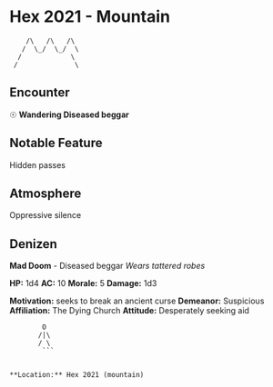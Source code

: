 # Hex 2021 - Mountain
```
    /\   /\   /\
   /  \_/  \_/  \
  /            \
 /              \
```

## Encounter

☉ **Wandering Diseased beggar**

## Notable Feature

Hidden passes

## Atmosphere

Oppressive silence

## Denizen

**Mad Doom** - Diseased beggar
*Wears tattered robes*

**HP:** 1d4 **AC:** 10 **Morale:** 5
**Damage:** 1d3

**Motivation:** seeks to break an ancient curse
**Demeanor:** Suspicious
**Affiliation:** The Dying Church
**Attitude:** Desperately seeking aid

```
        O
       /|\
       / \
        ```


**Location:** Hex 2021 (mountain)
